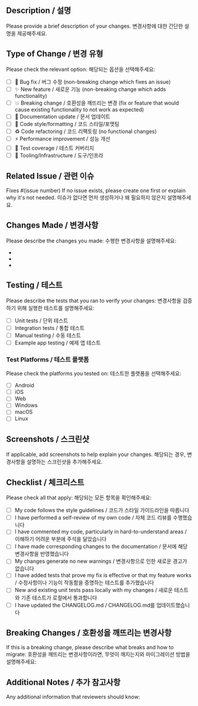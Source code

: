 ## Description / 설명

Please provide a brief description of your changes.
변경사항에 대한 간단한 설명을 제공해주세요.

## Type of Change / 변경 유형

Please check the relevant option:
해당되는 옵션을 선택해주세요:

- [ ] 🐛 Bug fix / 버그 수정 (non-breaking change which fixes an issue)
- [ ] ✨ New feature / 새로운 기능 (non-breaking change which adds functionality)
- [ ] 💥 Breaking change / 호환성을 깨뜨리는 변경 (fix or feature that would cause existing functionality to not work as expected)
- [ ] 📝 Documentation update / 문서 업데이트
- [ ] 🎨 Code style/formatting / 코드 스타일/포맷팅
- [ ] ♻️ Code refactoring / 코드 리팩토링 (no functional changes)
- [ ] ⚡ Performance improvement / 성능 개선
- [ ] 🧪 Test coverage / 테스트 커버리지
- [ ] 🔧 Tooling/Infrastructure / 도구/인프라

## Related Issue / 관련 이슈

Fixes #(issue number)
If no issue exists, please create one first or explain why it's not needed.
이슈가 없다면 먼저 생성하거나 왜 필요하지 않은지 설명해주세요.

## Changes Made / 변경사항

Please describe the changes you made:
수행한 변경사항을 설명해주세요:

- 
- 
- 

## Testing / 테스트

Please describe the tests that you ran to verify your changes:
변경사항을 검증하기 위해 실행한 테스트를 설명해주세요:

- [ ] Unit tests / 단위 테스트
- [ ] Integration tests / 통합 테스트  
- [ ] Manual testing / 수동 테스트
- [ ] Example app testing / 예제 앱 테스트

### Test Platforms / 테스트 플랫폼

Please check the platforms you tested on:
테스트한 플랫폼을 선택해주세요:

- [ ] Android
- [ ] iOS
- [ ] Web
- [ ] Windows
- [ ] macOS
- [ ] Linux

## Screenshots / 스크린샷

If applicable, add screenshots to help explain your changes.
해당되는 경우, 변경사항을 설명하는 스크린샷을 추가해주세요.

## Checklist / 체크리스트

Please check all that apply:
해당되는 모든 항목을 확인해주세요:

- [ ] My code follows the style guidelines / 코드가 스타일 가이드라인을 따릅니다
- [ ] I have performed a self-review of my own code / 자체 코드 리뷰를 수행했습니다
- [ ] I have commented my code, particularly in hard-to-understand areas / 이해하기 어려운 부분에 주석을 달았습니다
- [ ] I have made corresponding changes to the documentation / 문서에 해당 변경사항을 반영했습니다
- [ ] My changes generate no new warnings / 변경사항으로 인한 새로운 경고가 없습니다
- [ ] I have added tests that prove my fix is effective or that my feature works / 수정사항이나 기능이 작동함을 증명하는 테스트를 추가했습니다
- [ ] New and existing unit tests pass locally with my changes / 새로운 테스트와 기존 테스트가 로컬에서 통과합니다
- [ ] I have updated the CHANGELOG.md / CHANGELOG.md를 업데이트했습니다

## Breaking Changes / 호환성을 깨뜨리는 변경사항

If this is a breaking change, please describe what breaks and how to migrate:
호환성을 깨뜨리는 변경사항이라면, 무엇이 깨지는지와 마이그레이션 방법을 설명해주세요:

## Additional Notes / 추가 참고사항

Any additional information that reviewers should know: 